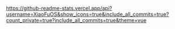 https://github-readme-stats.vercel.app/api?username=XiaoFuOS&show_icons=true&include_all_commits=true?count_private=true?include_all_commits=true&theme=vue
